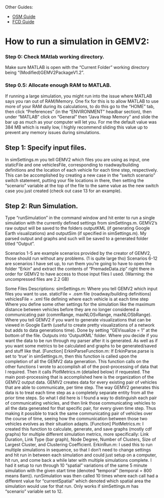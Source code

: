 Other Guides:
- [OSM Guide](OSMGuide.md)
- [FCD Guide](FCDGuide.md)


# How to run a simulation in GEMV2:

### Step 0: Check MAtlab working directory.
Make sure MATLAB is open with the “Current Folder” working directory being “(Modified)GEMV2PackageV1.2”.
### Step 0.5: Allocate enough RAM to MATLAB.
If running a large simulation, you might run into the issue where MATLAB says you ran out of RAM/Memory. One fix for this is to allow MATLAB to use more of your RAM during its calculations, to do this go to the “HOME” tab, then click “Preferences” (in the “ENVIRONMENT” headbar section), then under “MATLAB” click on “General” then “Java Heap Memory” and slide the bar up as much as your computer will let you. For me the default value was 384 MB which is really low, I highly recommend sliding this value up to prevent any memory issues during simulations.
## Step 1: Specify input files.
In simSettings.m you tell GEMV2 which files you are using as input, one staticFile and one vehiclesFile, corresponding to roadway/building definitions and the location of each vehicle for each time step, respectively. This can be accomplished by creating a new case in the “switch scenario” switch statement, putting your file locations in there, then setting the “scenario” variable at the top of the file to the same value as the new switch case you just created (check out case 13 for an example).
## Step 2: Run Simulation.
Type “runSimulation” in the command window and hit enter to run a single simulation with the currently defined settings from simSettings.m. GEMV2’s raw output will be saved to the folders outputKML (if generating Google Earth visualizations) and outputSim (if specified in simSettings.m). My parsed output and graphs and such will be saved to a generated folder titled “Output”.


Scenarios 1-5 are example scenarios provided by the creator of GEMV2, those should run without any problems. (1 is quite large tho)
Scenarios 6-12 are scenarios I have set up, to run them you’re going to have to open the folder “Erkin” and extract the contents of “PremadeData.zip” right there in order for GEMV2 to have access to those input files I used. (Warning: the uncompressed files are 2.2 GB)


Some Files Descriptions:
simSettings.m:
Where you tell GEMV2 which input files you want to use.
staticFile = .osm file (roadway/building definitions)
vehiclesFile = .xml file defining where each vehicle is at each time step
Where you define some other settings for the simulation like the maximum distance between vehicles before they are no longer considered a communicating pair (commRange, maxNLOSvRange, maxNLOSbRange).
Where you tell GEMV2 if you want to generate visualizations that can be viewed in Google Earth (useful to create pretty visualizations of a network but adds to data generations time). Done by setting “GEVisualize = 1” at the bottom of the file. Outputs into ‘OutputKML’ folder.
Where you decide if you want the data to be run through my parser after it is generated.
As well as if you want some metrics to be calculated and graphs to be generated/saved and stuff like that.
[Function] ErkinParseFunction.m:
If ErkinParse.parse is set to ‘true’ in simSettings.m, then this function is called upon the completion of all the GEMV2 data generation.
This function calls on the other functions I wrote to accomplish all of the post-processing of data that I required. Then it calls PlotMetrics.m (detailed below) if requested.
The main post-processing that is accomplished here is the organization of the GEMV2 output data. GEMV2 creates data for every existing pair of vehicles that are able to communicate, per time step. The way GEMV2 generates this data is to treat each time step as a completely separate entity from all the prior time steps. So what I did here is I found a way to distinguish each pair of communicating vehicles, and then link those communicating vehicles to all the data generated for that specific pair, for every given time step. Thus making it possible to track the same communicating pair of vehicles over the course of time, seeing how the communication between those two vehicles evolves as their situation adapts.
[Function] PlotMetrics.m:
I created this function to calculate, generate, and save graphs (mostly cdf graphs) for multiple different simulation metrics, more specifically: Link Duration, Link Type (bar graph), Node Degree, Number of Clusters, Size of Largest Cluster, and Clustering Coefficient.
ErkinRun.m:
I used this to run multiple simulations in sequence, so that I don’t need to change settings and hit run in between each simulation and could just setup on a computer, hit run, and come back a while later with multiple simulations complete.
I had it setup to run through 10 “spatial” variations of the same 5 minute simulation with the given start time (denoted “temporal” (temporal = 800 means 8am)). runSimulation was then called 10 times where each call had a different value for “currentSpatial” which denoted which spatial area the simulation would use for that run. Only works if simSettings.m has “scenario” variable set to 12.
